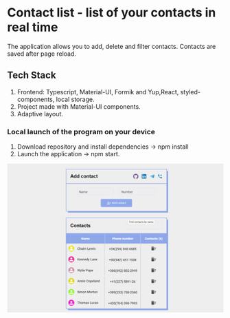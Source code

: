 # Contact list - list of your contacts in real time

The application allows you to add, delete and filter contacts. Contacts are saved after page reload.

## Tech Stack

1. Frontend: Typescript, Material-UI, Formik and Yup,React, styled-components, local storage.
2. Project made with Material-UI components.
3. Adaptive layout.

### Local launch of the program on your device

1. Download repository and install dependencies -> npm install
2. Launch the application -> npm start.

![](./images/contacts-second.png)

